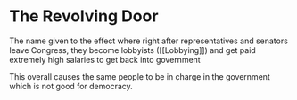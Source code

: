 # The Revolving Door
The name given to the effect where right after representatives and senators leave Congress, they become lobbyists ([[Lobbying]]) and get paid extremely high salaries to get back into government

This overall causes the same people to be in charge in the government which is not good for democracy.